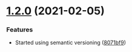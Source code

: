 # [1.2.0](https://github.com/SolidAlloy/EasyButtons/compare/v1.1.0...v1.2.0) (2021-02-05)


### Features

* Started using semantic versioning ([8071bf9](https://github.com/SolidAlloy/EasyButtons/commit/8071bf95d2e3af651857a3b470017b371fb0cc45))
